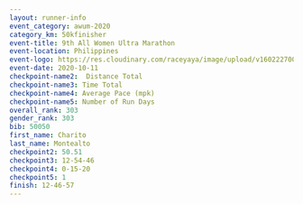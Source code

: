 ```yaml
--- 
layout: runner-info 
event_category: awum-2020 
category_km: 50kfinisher 
event-title: 9th All Women Ultra Marathon  
event-location: Philippines 
event-logo: https://res.cloudinary.com/raceyaya/image/upload/v1602227002/10CB9A1D-4FF2-4FEC-BCB9-63DD1E148A9D_hlcl3g.jpg 
event-date: 2020-10-11 
checkpoint-name2:  Distance Total  
checkpoint-name3: Time Total 
checkpoint-name4: Average Pace (mpk) 
checkpoint-name5: Number of Run Days 
overall_rank: 303
gender_rank: 303
bib: 50050
first_name: Charito
last_name: Montealto
checkpoint2: 50.51
checkpoint3: 12-54-46
checkpoint4: 0-15-20
checkpoint5: 1
finish: 12-46-57
--- 
```

